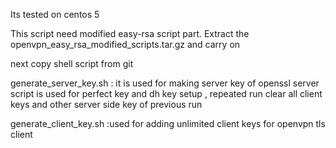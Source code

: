Its tested on centos 5

This script need modified easy-rsa script part. Extract the openvpn_easy_rsa_modified_scripts.tar.gz and carry on


next copy shell script from git 

generate_server_key.sh : it is used for making server key of openssl server 
	script is used for perfect key and dh key setup , repeated run clear all client keys and other server side key of previous run 


generate_client_key.sh :used for adding unlimited client keys for openvpn tls client 





